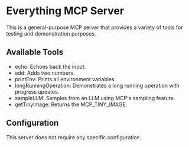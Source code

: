 # Everything MCP Server

This is a general-purpose MCP server that provides a variety of tools for testing and demonstration purposes.

## Available Tools

- echo: Echoes back the input.
- add: Adds two numbers.
- printEnv: Prints all environment variables.
- longRunningOperation: Demonstrates a long running operation with progress updates.
- sampleLLM: Samples from an LLM using MCP's sampling feature.
- getTinyImage: Returns the MCP_TINY_IMAGE.

## Configuration

This server does not require any specific configuration.
